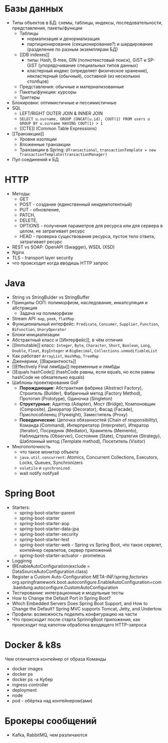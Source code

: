 # Базы данных

- Типы объектов в БД: схемы, таблицы, индексы, последовательности, представления, пакеты/функции
	- Таблицы
		- нормализация и денормализация
		- партиционирование (секционирование?) и шардирование (разделение по разным экземплярам БД)
	- [[DB indexes]]
		- типы: Hash, B-tree, GIN (полнотекстовый поиск), GiST и SP-GiST (упорядочивание специальных типов данных)
		- кластерный индекс (определяет физическое хранение), некластерный (обычный), cоставной (из нескольких столбцов)
	- Представления: обычные и материализованные
	- Пакеты/функции: курсоры
	- Триггеры
- Блокировки: оптимистичные и пессимистичные
- SQL
	- LEFT/RIGHT OUTER JOIN & INNER JOIN
	- `SELECT u.surname, GROUP_CONCAT(u.id), COUT(1) FROM users u GROUP BY u.surname HAVING COUT(1) > 1`
	- [[CTE]] (Common Table Expressions)
- [[Транзакции]]
	- Уровни изоляции
	- Вложенные транзакции
	- Транзакции в Spring: `@Transactional`, `transactionTemplate = new TransactionTemplate(transactionManager)`
- Пул соединений к БД

# HTTP
- Методы: 
	- GET
	- POST - создание (единственный неидемпотентный)
	- PUT - обновление, 
	- PATCH, 
	- DELETE, 
	- OPTIONS - получения параметров для ресурса или для сервера в целом, не затрагивает ресурс 
	- HEAD - проверка существования ресурса, пустое тело ответа, затрагивает ресурс
- REST vs SOAP: OpenAPI (Swagger), WSDL (XSD)
- Nginx
- TLS - transport layer security
- что происходит когда вводишь HTTP запрос 

# Java
- String vs StringBulder vs StringBuffer
- Принципы ООП: полиморфизм, наследование, инкапсуляция и абстракция
	- Задача на полиморфизм
- Stream API: `map`, `peek`, `flatMap`
- Функциональный интерфейс: `Predicate`, `Consumer`, `Supplier`, `Function`, `BiFunction`, `UnaryOperator`
- Блоки инициализации
- Абстрактный класс и [[Интерфейс]], в чём отличия
- [[Immutable]] класс: `Integer`, `Byte`, `Character`, `Short`, `Boolean`, `Long`, `Double`, `Float`, `BigInteger` и `BigDecimal`, `Collections.unmodifiableList`
- Как работает `ArrayList`, `HashMap`, `TreeMap`
- Дженерики, [[Вариантность]]
- [[Effectively Final лямбды]] переменные и лямбды
- [[Equals hashCode]] (hashCode равны, если equals, но если равны hashCode не обязательно equals)
- Шаблоны проектирования GoF
	- **Порождающие**: Абстрактная фабрика (Abstract Factory), Строитель (Builder), Фабричный метод (Factory Method), Прототип (Prototype), Одиночка (Singleton)
	- **Структурные**: Адаптер (Adapter), Мост (Bridge), Компоновщик (Composite), Декоратор (Decorator), Фасад (Facade), Приспособленец (Flyweight), Заместитель (Proxy)
	- **Поведенческие**: Цепочка обязанностей (Chain of responsibility), Команда (Command), Интерпретатор (Interpreter), Итератор (Iterator), Посредник (Mediator), Хранитель (Memento), Наблюдатель (Observer), Состояние (State), Стратегия (Strategy), Шаблонный метод (Template method), Посетитель (Visitor)
- Многопоточность
	- что такое монитор объекта
	- `java.util.concurrent`: Atomics, Concurrent Collections, Executors, Locks, Queues, Synchronizers
	- `volatile` и `synchronized`
	- wait notify notifyall

# Spring Boot

- Starters:
	- spring-boot-starter-parent
	- spring-boot-starter
	- spring-boot-starter-aop
	- spring-boot-starter-data-jpa
	- spring-boot-starter-security
	- spring-boot-starter-test
	- spring-boot-starter-web - Spring vs Spring Boot, что такое сервлет, контейнер сервлетов, сервер приложений
	- spring-boot-starter-actuator - prometeus
- Logginng
- @EnableAutoConfiguration(exclude = DataSourceAutoConfiguration.class)
- Register a Custom Auto-Configuration _META-INF/spring.factories_ org.springframework.boot.autoconfigure.EnableAutoConfiguration=com.baeldung.autoconfigure.CustomAutoConfiguration
- Тестирование: интеграционные и модульные тесты
- How to Change the Default Port in Spring Boot?
- Which Embedded Servers Does Spring Boot Support, and How to Change the Default? Spring MVC supports Tomcat, Jetty, and Undertow. 
- Профили: возможность поделить конфигурацию на части
- Что происходит после старта SprinngBoot приложения, как происходит под капотом обработка входящего HTTP-запроса

# Docker & k8s

Чем отличается контейнер от образа
Команды
- docker images
- docker ps
- docker ps -a
Кубер
- ingress controller
- deployment
- node
- pod - обёртка над контейнером(ами)

# Брокеры сообщений
- Kafka, RabbitMQ, чем различаются
